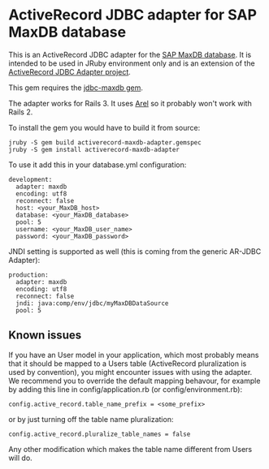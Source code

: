 # ActiveRecord JDBC adapter for SAP MaxDB database

This is an ActiveRecord JDBC adapter for the [SAP MaxDB database](
http://maxdb.sap.com/). It is intended to be used in JRuby environment
only and is an extension of the [ActiveRecord JDBC Adapter project](
https://github.com/jruby/activerecord-jdbc-adapter).

This gem requires the [jdbc-maxdb gem](https://github.com/sapnwcloudlabs/jdbc-maxdb-gem).

The adapter works for Rails 3. It uses [Arel](https://github.com/rails/arel) so it probably
won't work with Rails 2.

To install the gem you would have to build it from source:

    jruby -S gem build activerecord-maxdb-adapter.gemspec
	jruby -S gem install activerecord-maxdb-adapter

	
To use it add this in your database.yml configuration:

    development:
	  adapter: maxdb
	  encoding: utf8
	  reconnect: false
	  host: <your_MaxDB_host>
	  database: <your_MaxDB_database>
	  pool: 5
	  username: <your_MaxDB_user_name>
	  password: <your_MaxDB_password>
	  
JNDI setting is supported as well (this is coming from the generic AR-JDBC Adapter):

    production:
	  adapter: maxdb
	  encoding: utf8
	  reconnect: false
	  jndi: java:comp/env/jdbc/myMaxDBDataSource
	  pool: 5
	  
	  
## Known issues

If you have an User model in your application, which most probably means that it should be
mapped to a Users table (ActiveRecord pluralization is used by convention), you might
encounter issues with using the adapter. We recommend you to override the default mapping
behavour, for example by adding this line in config/application.rb (or config/environment.rb):

    config.active_record.table_name_prefix = <some_prefix>

or by just turning off the table name pluralization:

    config.active_record.pluralize_table_names = false

Any other modification which makes the table name different from Users will do.